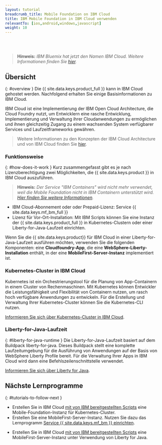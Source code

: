 ```yaml
---
layout: tutorial
breadcrumb_title: Mobile Foundation on IBM Cloud
title: IBM Mobile Foundation in IBM Cloud verwenden
relevantTo: [ios,android,windows,javascript]
weight: 10
---
```

<!-- NLS_CHARSET=UTF-8 -->
<br/><br/>
> **Hinweis:** *IBM Bluemix hat jetzt den Namen IBM Cloud. Weitere Informationen finden Sie [hier](https://www.ibm.com/blogs/bluemix/2017/10/bluemix-is-now-ibm-cloud/).*

## Übersicht
{: #overview }
Die {{ site.data.keys.product_full }} kann in IBM Cloud gehostet werden. Nachfolgend erhalten Sie einige Basisinformationen zu IBM Cloud. 

IBM Cloud ist eine Implementierung der IBM Open Cloud Architecture, die Cloud Foundry nutzt, um Entwicklern eine rasche Entwicklung, Implementierung und Verwaltung ihrer Cloudanwendungen zu ermöglichen und ihnen gleichzeitig Zugang zu einem wachsenden System verfügbarer Services und Laufzeitframeworks gewähren. 

> Weitere Informationen zu den Konzepten der IBM Cloud Architecture und von IBM Cloud finden Sie [hier](https://console.bluemix.net/docs/overview/ibm-cloud.html#overview).

### Funktionsweise
{: #how-does-it-work }
Kurz zusammengefasst gibt es je nach Lizenzberechtigung zwei Möglichkeiten, die {{ site.data.keys.product }} in IBM Cloud auszuführen. 

> **Hinweis:** *Der Service "IBM Containers" wird nicht mehr verwendet, weil die Mobile Foundation nicht in IBM Containern unterstützt wird. [Hier finden Sie weitere Informationen](https://www.ibm.com/blogs/bluemix/2017/07/deprecation-single-scalable-group-container-service-bluemix-public/).*

* IBM Cloud-Abonnement oder oder Prepaid-Lizenz: Service {{ site.data.keys.mf_bm_full }}
* Lizenz für Vor-Ort-Installation: Mit IBM Scripts können Sie eine Instanz der {{ site.data.keys.product_full }} in Kubernetes-Clustern oder einer Liberty-for-Java-Laufzeit einrichten. 

<!--To run {{ site.data.keys.product }} on Bluemix IBM Containers, several components must interact with one another: the first component is an **image** that contains a **Linux distribution with a WebSphere Liberty installation**, with a **{{ site.data.keys.mf_server }} instance** deployed to it. The image is then stored inside an **IBM Container**, and the IBM Container is managed by **Bluemix**.-->

Wenn Sie die {{ site.data.keys.product}} für IBM Cloud in einer Liberty-for-Java-Laufzeit ausführen möchten, verwenden Sie die folgenden Komponenten: eine **Cloudfoundry-App**, die eine **WebSphere-Liberty-Installation** enthält, in der eine **MobileFirst-Server-Instanz** implementiert ist.

### Kubernetes-Cluster in IBM Cloud
Kubernetes ist ein Orchestrierungstool für die Planung von App-Containern in einem Cluster von Rechenmaschinen. Mit Kubernetes können Entwickler die Leistungsfähigkeit und Flexibilität von Containern nutzen, um rasch hoch verfügbare Anwendungen zu entwickeln.
Für die Erstellung und Verwaltung Ihrer Kubernetes-Cluster können Sie die Kubernetes-CLI nutzen. 

[Informieren Sie sich über Kubernetes-Cluster in IBM Cloud](https://console.bluemix.net/docs/containers/cs_tutorials.html#cs_tutorials). 

<!--### IBM Containers
{: #ibm-containers }
IBM Containers are objects that are used to run images in a hosted cloud environment. IBM Containers hold everything that an app needs to run.

IBM Container infrastructure includes a private registry for your images, so that you can upload, store, and retrieve them. You can make those images available for Bluemix to manage them. A command line interface is then used to manage your containers on Bluemix - More on this in the following tutorials.

[Learn more about IBM Containers](https://www.ng.bluemix.net/docs/containers/container_index.html).-->

### Liberty-for-Java-Laufzeit
{: #liberty-for-java-runtime }
Die Liberty-for-Java-Laufzeit basiert auf dem Buildpack liberty-for-java. Dieses Buildpack stellt eine komplette Laufzeitumgebung für die Ausführung von Anwendungen auf der Basis von WebSphere Liberty Profile bereit. Für die Verwaltung Ihrer Apps in IBM Cloud wird dann eine Befehlszeilenschnittstelle verwendet.

[Informieren Sie sich über Liberty for Java](https://console.bluemix.net/docs/runtimes/liberty/index.html).


## Nächste Lernprogramme
{: #tutorials-to-follow-next }

* Erstellen Sie in IBM Cloud [mit von IBM bereitgestellten Scripts](mobilefirst-server-on-kubernetes-using-scripts/) eine Mobile-Foundation-Instanz für Kubernetes-Cluster.
* Erstellen Sie eine MobileFirst-Server-Instanz. Nutzen Sie dazu das Lernprogramm [Service {{ site.data.keys.mf_bm }} einrichten](using-mobile-foundation/).
<!--* Create a {{ site.data.keys.mf_server }} instance on Bluemix [using IBM provided scripts](mobilefirst-server-using-scripts/) using IBM Containers.-->
* Erstellen Sie in IBM Cloud [mit von IBM bereitgestellten Scripts](mobilefirst-server-using-scripts-lbp/) eine MobileFirst-Server-Instanz unter Verwendung von Liberty for Java.
